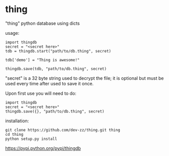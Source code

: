 # thing
"thing" python database using dicts


usage:

```
import thingdb
secret = "<secret here>"
tdb = thingdb.start("path/to/db.thing", secret)

tdb['demo'] = "Thing is awesome!"

thingdb.save(tdb, "path/to/db.thing", secret)
```

"secret" is a 32 byte string used to decrypt the file; it is optional but must be used every time after used to save it once.

Upon first use you will need to do:

```
import thingdb
secret = "<secret here>"
thingdb.save({}, "path/to/db.thing", secret)
```

installation:

```
git clone https://github.com/dev-zz/thing.git thing
cd thing
python setup.py install
```

https://pypi.python.org/pypi/thingdb
